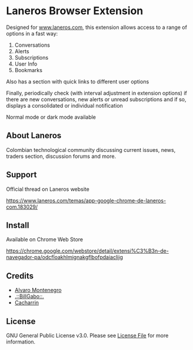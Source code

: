 # Laneros Browser Extension

Designed for www.laneros.com, this extension allows access to a range of options in a fast way: 

1. Conversations
2. Alerts 
3. Subscriptions 
4. User Info
5. Bookmarks

Also has a section with quick links to different user options 

Finally, periodically check (with interval adjustment in extension options) if there are new conversations, 
new alerts or unread subscriptions and if so, displays a consolidated or individual notification

Normal mode or dark mode available

## About Laneros

Colombian technological community discussing current issues, news, traders section, discussion forums and more.

## Support

Official thread on Laneros website

https://www.laneros.com/temas/app-google-chrome-de-laneros-com.183029/

## Install

Available on Chrome Web Store

https://chrome.google.com/webstore/detail/extensi%C3%B3n-de-navegador-pa/odcfloakhlmignakgflbofpdaiaclijg

## Credits

- [Alvaro Montenegro](https://github.com/arthvrian)
- [.::BillGabo::.](https://www.laneros.com/miembros/billgabo.84502/)
- [Cacharrin](https://www.laneros.com/miembros/cacharrin.126363/)

## License

GNU General Public License v3.0. Please see [License File](LICENSE) for more information.